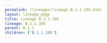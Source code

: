 ```yaml
---
permalink: /lineages/lineage_B.1.1.105.html
layout: lineage_page
title: Lineage B.1.1.105
lineage: B.1.1.105
parent: B.1.1
children: ['B.1.1.105']
---
```

